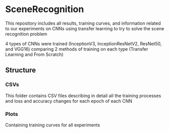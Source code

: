# SceneRecognition

This repository includes all results, training curves, and information related to our experiments on CNNs using transfer learning to try to solve the scene recognition problem

4 types of CNNs were trained (InceptionV3, InceptionResNetV2, ResNet50, and VGG16) comparing 2 methods of training on each type (Transfer Learning and From Scratch)

## Structure

### CSVs

This folder contains CSV files describing in detail all the training processes and loss and accuracy changes for each epoch of each CNN

### Plots

Containing training curves for all experiments
